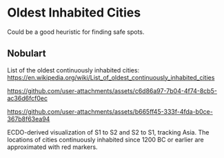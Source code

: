 # Oldest Inhabited Cities

Could be a good heuristic for finding safe spots.

## Nobulart

List of the oldest continuously inhabited cities: https://en.wikipedia.org/wiki/List_of_oldest_continuously_inhabited_cities

https://github.com/user-attachments/assets/c6d86a97-7b04-4f74-8cb5-ac36d6fcf0ec

https://github.com/user-attachments/assets/b665ff45-333f-4fda-b0ce-367b8f63ea94

ECDO-derived visualization of S1 to S2 and S2 to S1, tracking Asia. The locations of cities continuously inhabited since 1200 BC or earlier are approximated with red markers.
